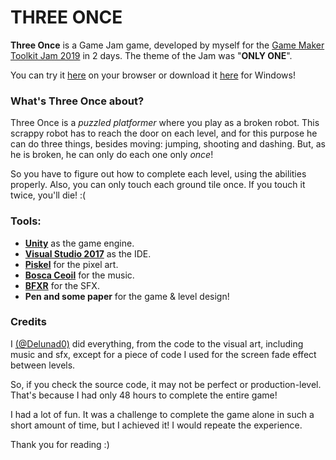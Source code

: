 ﻿# THREE ONCE

**Three Once** is a Game Jam game, developed by myself for the [Game Maker Toolkit Jam 2019](https://itch.io/jam/gmtk-2019) in 2 days. The theme of the Jam was "**ONLY ONE**".

You can try it [here](https://delunado.itch.io/three-once) on your browser or download it [here]() for Windows!

### What's Three Once about?
Three Once is a *puzzled platformer* where you play as a broken robot. This scrappy robot has to reach the door on each level, and for this purpose he can do three things, besides moving: jumping, shooting and dashing. But, as he is broken, he can only do each one only *once*!

So you have to figure out how to complete each level, using the abilities properly. Also, you can only touch each ground tile once. If you touch it twice, you'll die! :(

### Tools:
- **[Unity](https://unity.com/)** as the game engine. 
- **[Visual Studio 2017](https://visualstudio.microsoft.com/)** as the IDE.
- **[Piskel](https://www.piskelapp.com/)** for the pixel art.
- **[Bosca Ceoil](https://boscaceoil.net/)** for the music.
- **[BFXR](https://www.bfxr.net/)** for the SFX.
- **Pen and some paper** for the game & level design! 

### Credits

I [(@Delunad0)](https://twitter.com/Delunad0) did everything, from the code to the visual art, including music and sfx, except for a piece of code I used for the screen fade effect between levels.  

So, if you check the source code, it may not be perfect or production-level. That's because I had only 48 hours to complete the entire game! 

I had a lot of fun. It was a challenge to complete the game alone in such a short amount of time, but I achieved it! I would repeate the experience.

Thank you for reading :) 
